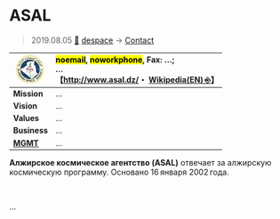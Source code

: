 # ASAL
> 2019.08.05 [🚀](../../index/index.md) [despace](../index.md) → [Contact](../contact.md)

|[![](../f/contact/a/asal_logo1_thumb.webp)](../f/contact/a/asal_logo1.png)|<mark>noemail</mark>, <mark>noworkphone</mark>, Fax: …;<br> *…*<br> 【<http://www.asal.dz/>・ [Wikipedia(EN) ⎆](https://en.wikipedia.org/wiki/Algerian_Space_Agency)】|
|:--|:--|
|**Mission**|…|
|**Vision**|…|
|**Values**|…|
|**Business**|…|
|**[MGMT](../mgmt.md)**|…|

**Алжирское космическое агентство (ASAL)** отвечает за алжирскую космическую программу. Основано 16 января 2002 года.


<p style="page-break-after:always"> </p>

…
